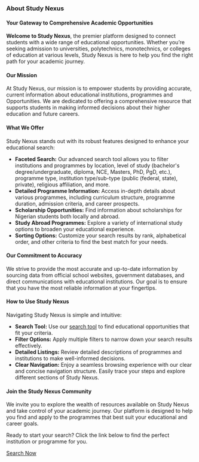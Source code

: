 ### About Study Nexus
#### Your Gateway to Comprehensive Academic Opportunities

**Welcome to Study Nexus**, the premier platform designed to connect students with a wide range of educational opportunities. Whether you’re seeking admission to universities, polytechnics, monotechnics, or colleges of education at various levels, Study Nexus is here to help you find the right path for your academic journey.

#### Our Mission

At Study Nexus, our mission is to empower students by providing accurate, current information about educational institutions, programmes and Opportunities. We are dedicated to offering a comprehensive resource that supports students in making informed decisions about their higher education and future careers.

#### What We Offer

Study Nexus stands out with its robust features designed to enhance your educational search:

- **Faceted Search:** Our advanced search tool allows you to filter institutions and programmes by location, level of study (bachelor's degree/undergraduate, diploma, NCE, Masters, PhD, PgD, etc.), programme type, institution type/sub-type (public (federal, state), private), religious affiliation, and more.
- **Detailed Programme Information:** Access in-depth details about various programmes, including curriculum structure, programme duration, admission criteria, and career prospects.
- **Scholarship Opportunities:** Find information about scholarships for Nigerian students both locally and abroad.
- **Study Abroad Programmes:** Explore a variety of international study options to broaden your educational experience.
- **Sorting Options:** Customize your search results by rank, alphabetical order, and other criteria to find the best match for your needs.

#### Our Commitment to Accuracy

We strive to provide the most accurate and up-to-date information by sourcing data from official school websites, government databases, and direct communications with educational institutions. Our goal is to ensure that you have the most reliable information at your fingertips.

#### How to Use Study Nexus

Navigating Study Nexus is simple and intuitive:

- **Search Tool:** Use our [search tool](/search) to find educational opportunities that fit your criteria.
- **Filter Options:** Apply multiple filters to narrow down your search results effectively.
- **Detailed Listings:** Review detailed descriptions of programmes and institutions to make well-informed decisions.
- **Clear Navigation:** Enjoy a seamless browsing experience with our clear and concise navigation structure.  Easily trace your steps and explore different sections of Study Nexus.

#### Join the Study Nexus Community

We invite you to explore the wealth of resources available on Study Nexus and take control of your academic journey. Our platform is designed to help you find and apply to the programmes that best suit your educational and career goals.

Ready to start your search? Click the link below to find the perfect institution or programme for you.

[Search Now](/search)